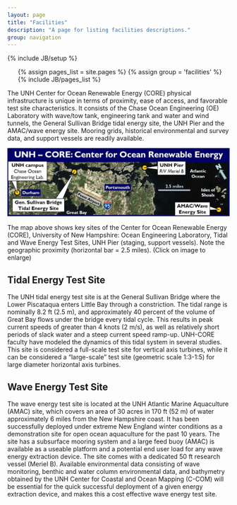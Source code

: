 ```yaml
---
layout: page
title: "Facilities"
description: "A page for listing facilities descriptions."
group: navigation
---
```

{% include JB/setup %}

<ul class="nav">
  {% assign pages_list = site.pages %}
  {% assign group = 'facilities' %}
  {% include JB/pages_list %}
</ul>

The UNH Center for Ocean Renewable Energy (CORE) physical infrastructure is unique in terms 
of proximity, ease of access, and favorable test site characteristics. It consists of the 
Chase Ocean Engineering (OE) Laboratory with wave/tow tank, engineering tank and water and 
wind tunnels, the General Sullivan Bridge tidal energy site, the UNH Pier and the AMAC/wave 
energy site.  Mooring grids, historical environmental and survey data, and support vessels 
are readily available.

![CORE physical infrastructure map](../assets/images/UNH-CORE-physical_resources_map.jpg "CORE physical infrastructure map")

The map above shows key sites of the Center for Ocean Renewable Energy (CORE), University of New 
Hampshire: Ocean Engineering Laboratory, Tidal and Wave Energy Test Sites, UNH Pier (staging, 
support vessels). Note the geographic proximity (horizontal bar = 2.5 miles). (Click on image to 
enlarge) 

Tidal Energy Test Site
----------------------
The UNH tidal energy test site is at the General Sullivan Bridge where the Lower Piscataqua 
enters Little Bay through a constriction. The tidal range is nominally 8.2 ft (2.5 m), and 
approximately 40 percent of the volume of Great Bay flows under the bridge every tidal cycle. 
This results in peak current speeds of greater than 4 knots (2 m/s), as well as relatively 
short periods of slack water and a steep current speed ramp-up. UNH-CORE faculty have modeled 
the dynamics of this tidal system in several studies. This site is considered a full-scale 
test site for vertical axis turbines, while it can be considered a “large-scale” test site 
(geometric scale 1:3-1:5) for large diameter horizontal axis turbines.

Wave Energy Test Site
---------------------
The wave energy test site is located at the UNH Atlantic Marine Aquaculture (AMAC) site, 
which covers an area of 30 acres in 170 ft (52 m) of water approximately 6 miles from the 
New Hampshire coast. It has been successfully deployed under extreme New England winter 
conditions as a demonstration site for open ocean aquaculture for the past 10 years. The 
site has a subsurface mooring system and a large feed buoy (AMAC) is available as a useable 
platform and a potential end user load for any wave energy extraction device. The site comes 
with a dedicated 50 ft research vessel (Meriel B). Available environmental data consisting 
of wave monitoring, benthic and water column environmental data, and bathymetry obtained by 
the UNH Center for Coastal and Ocean Mapping (C-COM) will be essential for the quick successful 
deployment of a given energy extraction device, and makes this a cost effective wave energy 
test site.